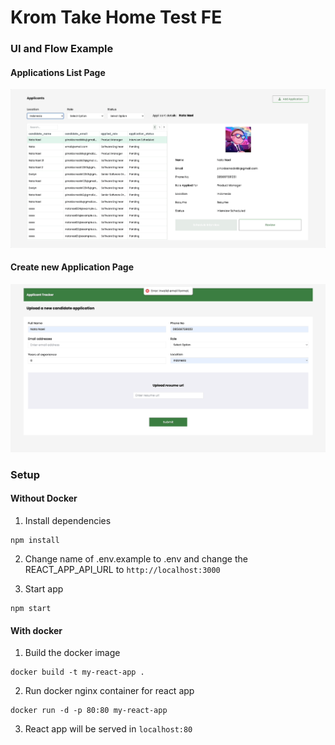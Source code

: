 # Krom Take Home Test FE

### UI and Flow Example

#### Applications List Page

![aplications list](./docs/application%20list.gif)

#### Create new Application Page

![create](./docs/create.gif)

### Setup

#### Without Docker

1. Install dependencies

```
npm install
```

2. Change name of .env.example to .env and change the REACT_APP_API_URL to `http://localhost:3000`

3. Start app

```
npm start
```

#### With docker

1. Build the docker image

```
docker build -t my-react-app .
```

2. Run docker nginx container for react app

```
docker run -d -p 80:80 my-react-app
```

3. React app will be served in `localhost:80`
